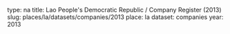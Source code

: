 type: na
title: Lao People's Democratic Republic / Company Register (2013)
slug: places/la/datasets/companies/2013
place: la
dataset: companies
year: 2013
